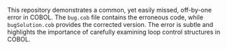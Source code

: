 This repository demonstrates a common, yet easily missed, off-by-one error in COBOL. The `bug.cob` file contains the erroneous code, while `bugSolution.cob` provides the corrected version.  The error is subtle and highlights the importance of carefully examining loop control structures in COBOL.